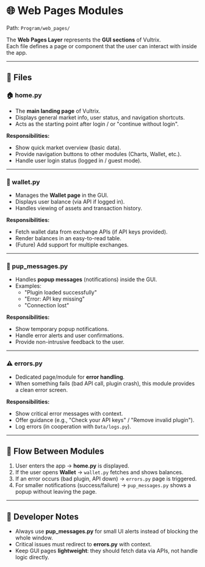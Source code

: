 # 🌐 Web Pages Modules

Path: `Program/web_pages/`

The **Web Pages Layer** represents the **GUI sections** of Vultrix.  
Each file defines a page or component that the user can interact with inside the app.

---

## 📂 Files

### 🏠 home.py
- The **main landing page** of Vultrix.  
- Displays general market info, user status, and navigation shortcuts.  
- Acts as the starting point after login / or "continue without login".  

**Responsibilities:**
- Show quick market overview (basic data).  
- Provide navigation buttons to other modules (Charts, Wallet, etc.).  
- Handle user login status (logged in / guest mode).  

---

### 👛 wallet.py
- Manages the **Wallet page** in the GUI.  
- Displays user balance (via API if logged in).  
- Handles viewing of assets and transaction history.  

**Responsibilities:**
- Fetch wallet data from exchange APIs (if API keys provided).  
- Render balances in an easy-to-read table.  
- (Future) Add support for multiple exchanges.  

---

### 💬 pup_messages.py
- Handles **popup messages** (notifications) inside the GUI.  
- Examples:  
  - "Plugin loaded successfully"  
  - "Error: API key missing"  
  - "Connection lost"  

**Responsibilities:**
- Show temporary popup notifications.  
- Handle error alerts and user confirmations.  
- Provide non-intrusive feedback to the user.  

---

### ⚠️ errors.py
- Dedicated page/module for **error handling**.  
- When something fails (bad API call, plugin crash), this module provides a clean error screen.  

**Responsibilities:**
- Show critical error messages with context.  
- Offer guidance (e.g., "Check your API keys" / "Remove invalid plugin").  
- Log errors (in cooperation with `Data/logs.py`).  

---

## 🧭 Flow Between Modules
1. User enters the app → **home.py** is displayed.  
2. If the user opens **Wallet** → `wallet.py` fetches and shows balances.  
3. If an error occurs (bad plugin, API down) → `errors.py` page is triggered.  
4. For smaller notifications (success/failure) → `pup_messages.py` shows a popup without leaving the page.  

---

## 📝 Developer Notes
- Always use **pup_messages.py** for small UI alerts instead of blocking the whole window.  
- Critical issues must redirect to **errors.py** with context.  
- Keep GUI pages **lightweight**: they should fetch data via APIs, not handle logic directly.  
